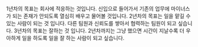 1년차의 목표는 회사에 적응하는 것입니다. 신입으로 들어가서 기존의 업무에 마이너스가 되는 존재가 안되도록 열심히 배우고 물어볼 것입니다.
2년차의 목표는 일을 맡길 수 있는 사람이 되는 것 입니다. 다른 팀원과 신뢰도를 쌓아서 협력하는 팀원이 되고 싶습니다.
3년차의 목표는 잘하는 것 입니다. 2년차까지는 그냥 했으면 시간이 지날수록 더 우아하게 일을 하도록 일을 잘 하는 사람이 되고 싶습니다.